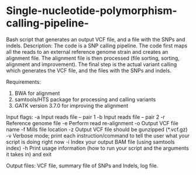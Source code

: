 # Single-nucleotide-polymorphism-calling-pipeline-
Bash script that generates an output VCF file, and a file with the SNPs and indels.
Description:
The code is a SNP calling pipeline. The code first maps all the reads to an external reference genome strain and creates an alignment file. The alignment file is then processed (file sorting, sorting, alignment and improvement). The final step is the actual variant calling which generates the VCF file, and the files with the SNPs and indels.

Requirements:
1. BWA for alignment 
2. samtools/HTS package for processing and calling variants
3. GATK version 3.7.0 for improving the alignment 

Input flags:
-a Input reads file – pair 1
-b Input reads file – pair 2
-r Reference genome file
-e Perform read re-alignment
-o Output VCF file name
-f Mills file location
-z Output VCF file should be gunzipped (*.vcf.gz)
-v Verbose mode; print each instruction/command to tell the user 
what your script is doing right now
-i Index your output BAM file (using samtools index)
-h Print usage information (how to run your script and the arguments 
it takes in) and exit

Output files:
VCF file, summary file of SNPs and Indels, log file.
